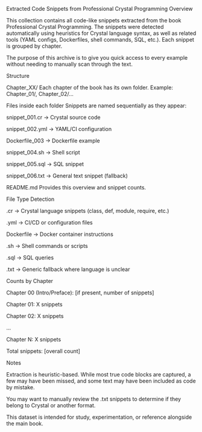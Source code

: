Extracted Code Snippets from Professional Crystal Programming
Overview

This collection contains all code-like snippets extracted from the book Professional Crystal Programming. The snippets were detected automatically using heuristics for Crystal language syntax, as well as related tools (YAML configs, Dockerfiles, shell commands, SQL, etc.). Each snippet is grouped by chapter.

The purpose of this archive is to give you quick access to every example without needing to manually scan through the text.

Structure

Chapter_XX/
Each chapter of the book has its own folder.
Example: Chapter_01/, Chapter_02/…

Files inside each folder
Snippets are named sequentially as they appear:

snippet_001.cr → Crystal source code

snippet_002.yml → YAML/CI configuration

Dockerfile_003 → Dockerfile example

snippet_004.sh → Shell script

snippet_005.sql → SQL snippet

snippet_006.txt → General text snippet (fallback)

README.md
Provides this overview and snippet counts.

File Type Detection

.cr → Crystal language snippets (class, def, module, require, etc.)

.yml → CI/CD or configuration files

Dockerfile → Docker container instructions

.sh → Shell commands or scripts

.sql → SQL queries

.txt → Generic fallback where language is unclear

Counts by Chapter

Chapter 00 (Intro/Preface): [if present, number of snippets]

Chapter 01: X snippets

Chapter 02: X snippets

…

Chapter N: X snippets

Total snippets: [overall count]

Notes

Extraction is heuristic-based. While most true code blocks are captured, a few may have been missed, and some text may have been included as code by mistake.

You may want to manually review the .txt snippets to determine if they belong to Crystal or another format.

This dataset is intended for study, experimentation, or reference alongside the main book.
